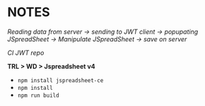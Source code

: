 # NOTES

*Reading data from server -> sending to JWT client -> popupating JSpreadSheet -> Manipulate JSpreadSheet -> save on server*

*CI JWT repo*

**TRL > WD > Jspreadsheet v4**

- `npm install jspreadsheet-ce`
- `npm install`
- `npm run build`
